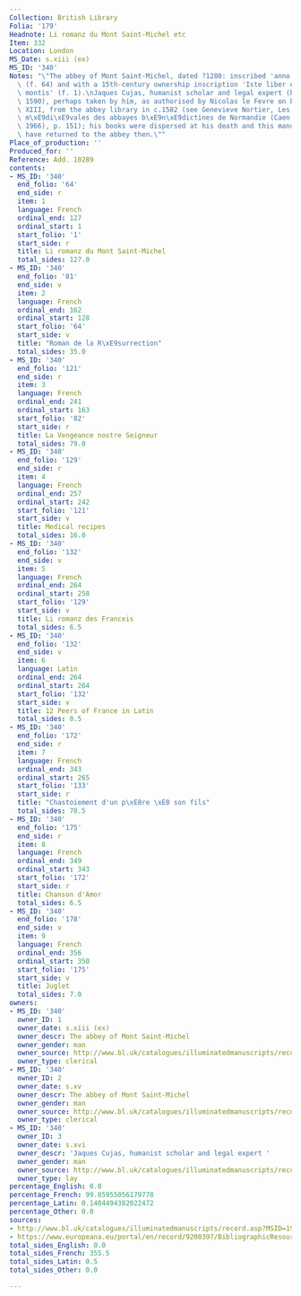 ```yaml
---
Collection: British Library
Folia: '179'
Headnote: Li romanz du Mont Saint-Michel etc
Item: 332
Location: London
MS_Date: s.xiii (ex)
MS_ID: '340'
Notes: "\"The abbey of Mont Saint-Michel, dated ?1280: inscribed 'anno octog[esimo]',\
  \ (f. 64) and with a 15th-century ownership inscription 'Iste liber est de thesauraria\
  \ montis' (f. 1).\nJaques Cujas, humanist scholar and legal expert (b. 1529, d.\
  \ 1590), perhaps taken by him, as authorised by Nicolas le Fevre on behalf of Louis\
  \ XIII, from the abbey library in c.1582 (see Genevieve Nortier, Les bibliotheques\
  \ m\xE9di\xE9vales des abbayes b\xE9n\xE9dictines de Normandie (Caen: Caron et cie,\
  \ 1966), p. 151); his books were dispersed at his death and this manuscript may\
  \ have returned to the abbey then.\""
Place_of_production: ''
Produced_for: ''
Reference: Add. 10289
contents:
- MS_ID: '340'
  end_folio: '64'
  end_side: r
  item: 1
  language: French
  ordinal_end: 127
  ordinal_start: 1
  start_folio: '1'
  start_side: r
  title: Li romanz du Mont Saint-Michel
  total_sides: 127.0
- MS_ID: '340'
  end_folio: '81'
  end_side: v
  item: 2
  language: French
  ordinal_end: 162
  ordinal_start: 128
  start_folio: '64'
  start_side: v
  title: "Roman de la R\xE9surrection"
  total_sides: 35.0
- MS_ID: '340'
  end_folio: '121'
  end_side: r
  item: 3
  language: French
  ordinal_end: 241
  ordinal_start: 163
  start_folio: '82'
  start_side: r
  title: La Vengeance nostre Seigneur
  total_sides: 79.0
- MS_ID: '340'
  end_folio: '129'
  end_side: r
  item: 4
  language: French
  ordinal_end: 257
  ordinal_start: 242
  start_folio: '121'
  start_side: v
  title: Medical recipes
  total_sides: 16.0
- MS_ID: '340'
  end_folio: '132'
  end_side: v
  item: 5
  language: French
  ordinal_end: 264
  ordinal_start: 258
  start_folio: '129'
  start_side: v
  title: Li romanz des Franceis
  total_sides: 6.5
- MS_ID: '340'
  end_folio: '132'
  end_side: v
  item: 6
  language: Latin
  ordinal_end: 264
  ordinal_start: 264
  start_folio: '132'
  start_side: v
  title: 12 Peers of France in Latin
  total_sides: 0.5
- MS_ID: '340'
  end_folio: '172'
  end_side: r
  item: 7
  language: French
  ordinal_end: 343
  ordinal_start: 265
  start_folio: '133'
  start_side: r
  title: "Chastoiement d'un p\xE8re \xE0 son fils"
  total_sides: 78.5
- MS_ID: '340'
  end_folio: '175'
  end_side: r
  item: 8
  language: French
  ordinal_end: 349
  ordinal_start: 343
  start_folio: '172'
  start_side: r
  title: Chanson d'Amor
  total_sides: 6.5
- MS_ID: '340'
  end_folio: '178'
  end_side: v
  item: 9
  language: French
  ordinal_end: 356
  ordinal_start: 350
  start_folio: '175'
  start_side: v
  title: Juglet
  total_sides: 7.0
owners:
- MS_ID: '340'
  owner_ID: 1
  owner_date: s.xiii (ex)
  owner_descr: The abbey of Mont Saint-Michel
  owner_gender: man
  owner_source: http://www.bl.uk/catalogues/illuminatedmanuscripts/record.asp?MSID=1933&CollID=27&NStart=10289
  owner_type: clerical
- MS_ID: '340'
  owner_ID: 2
  owner_date: s.xv
  owner_descr: The abbey of Mont Saint-Michel
  owner_gender: man
  owner_source: http://www.bl.uk/catalogues/illuminatedmanuscripts/record.asp?MSID=1933&CollID=27&NStart=10289
  owner_type: clerical
- MS_ID: '340'
  owner_ID: 3
  owner_date: s.xvi
  owner_descr: 'Jaques Cujas, humanist scholar and legal expert '
  owner_gender: man
  owner_source: http://www.bl.uk/catalogues/illuminatedmanuscripts/record.asp?MSID=1933&CollID=27&NStart=10289
  owner_type: lay
percentage_English: 0.0
percentage_French: 99.85955056179778
percentage_Latin: 0.1404494382022472
percentage_Other: 0.0
sources:
- http://www.bl.uk/catalogues/illuminatedmanuscripts/record.asp?MSID=1933&CollID=27&NStart=10289
- https://www.europeana.eu/portal/en/record/9200397/BibliographicResource_3000126259361.html
total_sides_English: 0.0
total_sides_French: 355.5
total_sides_Latin: 0.5
total_sides_Other: 0.0

---
```

